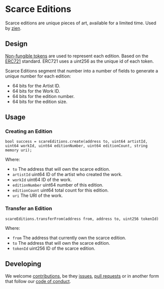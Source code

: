 # Scarce Editions
Scarce editions are unique pieces of art, available for a limited time. Used by [zien][zien].

## Design

[Non-fungible tokens][nft] are used to represent each edition. Based on the [ERC721][erc721] standard. ERC721 uses a uint256 as the unique id of each token. 

Scarce Editions segment that number into a number of fields to generate a unique number for each edition:
- 64 bits for the Artist ID.
- 64 bits for the Work ID.
- 64 bits for the edition number.
- 64 bits for the edition size. 

## Usage

### Creating an Edition

`bool success = scareEditions.create(address to, uint64 artistId, uint64 workId, uint64 editionNumber, uint64 editionCount, string memory uri);`

Where: 
- `to` The address that will own the scarce edition.
- `artistId` uint64 ID of the artist who created the work.
- `workId` uint64 ID of the work.
- `editionNumber` uint64 number of this edition.
- `editionCount` uint64 total count for this edition.
- `uri` The URI of the work.

### Transfer an Edition

`scareEditions.transferFrom(address from, address to, uint256 tokenId)`

Where:
- `from` The address that currently own the scarce edition.
- `to` The address that will own the scarce edition.
- `tokenId` uint256 ID of the scarce edition.

## Developing

We welcome [contributions][contrib], be they [issues][issues], [pull requests][pullrequest] or in another form that follow our [code of conduct][codeofconduct].

[zien]: https://github.com/axna/zien
[nft]: https://en.wikipedia.org/wiki/Non-fungible_token
[erc721]: http://erc721.org/
[issues]: ../../issues/new/choose
[pullrequest]: .github/PULL_REQUEST_TEMPLATE.md
[contrib]: .github/CONTRIBUTING.md
[codeofconduct]: ./CODE_OF_CONDUCT.md 
